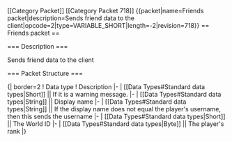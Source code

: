 \[\[Category Packet\]\] \[\[Category Packet 718\]\]
{{packet\|name=Friends packet\|description=Sends friend data to the
client\|opcode=2\|type=VARIABLE\_SHORT\|length=-2\|revision=718}} ==
Friends packet ==

=== Description ===

Sends friend data to the client

=== Packet Structure ===

{\| border=2 ! Data type ! Description \|- \| \[\[Data Types\#Standard
data types\|Short\]\] \|\| If it is a warning message. \|- \| \[\[Data
Types\#Standard data types\|String\]\] \|\| Display name \|- \| \[\[Data
Types\#Standard data types\|String\]\] \|\| If the display name does not
equal the player's username, then this sends the username \|- \|
\[\[Data Types\#Standard data types\|Short\]\] \|\| The World ID \|- \|
\[\[Data Types\#Standard data types\|Byte\]\] \|\| The player's rank \|}
